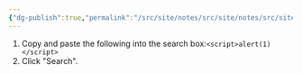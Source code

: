 ```yaml
---
{"dg-publish":true,"permalink":"/src/site/notes/src/site/notes/src/site/notes/src/site/notes/main/cs/ps-wsa-labs/xss/rxss-into-html-context-with-nothing-encoded/"}
---
```







1. Copy and paste the following into the search box:`<script>alert(1)</script>`
2. Click "Search".